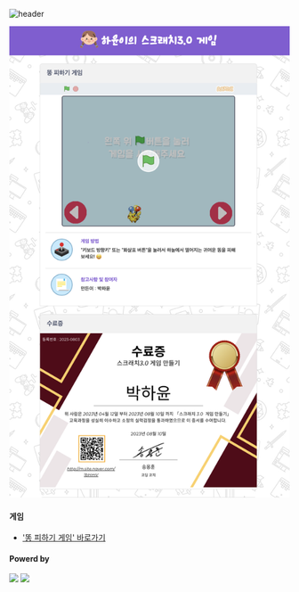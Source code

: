 ![header](https://capsule-render.vercel.app/api?type=waving&color=4078c0&height=180&section=header&text=1기%20박하윤의%20스크래치%203.0%20게임&fontSize=45&animation=fadeIn&fontAlignY=38)

<a href="https://song-coding-school.github.io/01-Park-Hayun/"><img src="https://github.com/song-coding-school/01-Park-Hayun/blob/main/main.png?raw=true" width=800px /></a>

<h4>게임</h4>
<ul>
	<li>
		<a href="https://song-coding-school.github.io/01-Park-Hayun/">'똥 피하기 게임' 바로가기</a>
	</li>
</ul>

<h4>Powerd by</h4>
<div>
	<a href="https://scratch.mit.edu/"><img src="https://img.shields.io/badge/Scratch-F6A619?style=flat&logo=Scratch&logoColor=white" /></a>
	<a href="https://github.com/"><img src="https://img.shields.io/badge/GitHub-181717?style=flat&logo=GitHub&logoColor=white" /></a>
</div>
